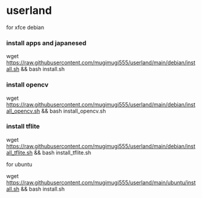 # userland

for xfce debian

### install apps and japanesed
wget https://raw.githubusercontent.com/mugimugi555/userland/main/debian/install.sh && bash install.sh

### install opencv
wget https://raw.githubusercontent.com/mugimugi555/userland/main/debian/install_opencv.sh && bash install_opencv.sh

### install tflite
wget https://raw.githubusercontent.com/mugimugi555/userland/main/debian/install_tflite.sh && bash install_tflite.sh


for ubuntu

wget https://raw.githubusercontent.com/mugimugi555/userland/main/ubuntu/install.sh && bash install.sh
